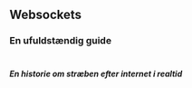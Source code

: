 
## **Websockets**

### En ufuldstændig guide

#
#
##### En historie om stræben efter internet i realtid

